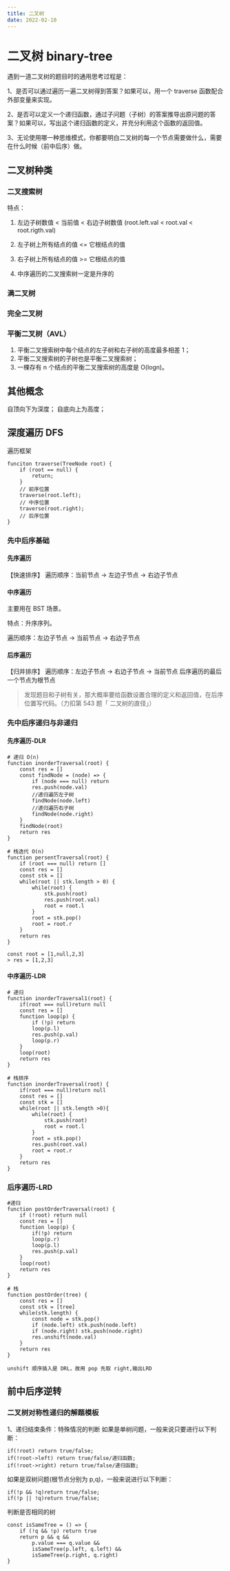 ```yaml
---
title: 二叉树
date: 2022-02-10
---
```


# 二叉树 binary-tree

遇到一道二叉树的题目时的通用思考过程是：

1、是否可以通过遍历一遍二叉树得到答案？如果可以，用一个 traverse 函数配合外部变量来实现。

2、是否可以定义一个递归函数，通过子问题（子树）的答案推导出原问题的答案？如果可以，写出这个递归函数的定义，并充分利用这个函数的返回值。

3、无论使用哪一种思维模式，你都要明白二叉树的每一个节点需要做什么，需要在什么时候（前中后序）做。

## 二叉树种类

### 二叉搜索树

特点：

1. 左边子树数值 < 当前值 < 右边子树数值
   (root.left.val < root.val < root.rigth.val)

2. 左子树上所有结点的值 <= 它根结点的值

3. 右子树上所有结点的值 >= 它根结点的值
4. 中序遍历的二叉搜索树一定是升序的

### 满二叉树

### 完全二叉树

### 平衡二叉树（AVL）

1. 平衡二叉搜索树中每个结点的左子树和右子树的高度最多相差 1；
2. 平衡二叉搜索树的子树也是平衡二叉搜索树；
3. 一棵存有 n 个结点的平衡二叉搜索树的高度是 O(logn)。

## 其他概念

自顶向下为深度；
自底向上为高度；

## 深度遍历 DFS

遍历框架

```
funciton traverse(TreeNode root) {
    if (root == null) {
        return;
    }
    // 前序位置
    traverse(root.left);
    // 中序位置
    traverse(root.right);
    // 后序位置
}
```

### 先中后序基础

#### 先序遍历

【快速排序】
遍历顺序：当前节点 -> 左边子节点 -> 右边子节点

#### 中序遍历

主要用在 BST 场景。

特点：升序序列。

遍历顺序：左边子节点 -> 当前节点 -> 右边子节点

#### 后序遍历

【归并排序】
遍历顺序：左边子节点 -> 右边子节点 -> 当前节点
后序遍历的最后一个节点为根节点

> 发现题目和子树有关，那大概率要给函数设置合理的定义和返回值，在后序位置写代码。（力扣第 543 题「 二叉树的直径」）

### 先中后序递归与非递归

#### 先序遍历-DLR

```
# 递归 O(n)
function inorderTraversal(root) {
    const res = []
    const findNode = (node) => {
        if (node === null) return
        res.push(node.val)
        //递归遍历左子树
        findNode(node.left)
        //递归遍历右子树
        findNode(node.right)
    }
    findNode(root)
    return res
}

# 栈迭代 O(n)
function persentTraversal(root) {
    if (root === null) return []
    const res = []
    const stk = []
    while(root || stk.length > 0) {
        while(root) {
            stk.push(root)
            res.push(root.val)
            root = root.l
        }
        root = stk.pop()
        root = root.r
    }
    return res
}

const root = [1,null,2,3]
> res = [1,2,3]
```

#### 中序遍历-LDR

```
# 递归
function inorderTraversal1(root) {
    if(root === null)return null
    const res = []
    function loop(p) {
        if (!p) return
        loop(p.l)
        res.push(p.val)
        loop(p.r)
    }
    loop(root)
    return res
}

# 栈排序
function inorderTraversal(root) {
    if(root === null)return null
    const res = []
    const stk = []
    while(root || stk.length >0){
        while(root) {
            stk.push(root)
            root = root.l
        }
        root = stk.pop()
        res.push(root.val)
        root = root.r
    }
    return res
}
```

### 后序遍历-LRD

```
#递归
function postOrderTraversal(root) {
    if (!root) return null
    const res = []
    function loop(p) {
        if(!p) return
        loop(p.r)
        loop(p.l)
        res.push(p.val)
    }
    loop(root)
    return res
}

# 栈
function postOrder(tree) {
    const res = []
    const stk = [tree]
    while(stk.length) {
        const node = stk.pop()
        if (node.left) stk.push(node.left)
        if (node.right) stk.push(node.right)
        res.unshift(node.val)
    }
    return res
}

unshift 顺序插入是 DRL，故用 pop 先取 right,输出LRD
```

## 前中后序逆转

### 二叉树对称性递归的解题模板

1、递归结束条件：特殊情况的判断
如果是单树问题，一般来说只要进行以下判断：

```
if(!root) return true/false;
if(!root->left) return true/false/递归函数;
if(!root->right) return true/false/递归函数;
```

如果是双树问题(根节点分别为 p,q)，一般来说进行以下判断：

```
if(!p && !q)return true/false;
if(!p || !q)return true/false;
```

判断是否相同的树

```
const isSameTree = () => {
    if (!q && !p) return true
    return p && q &&
        p.value === q.value &&
        isSameTree(p.left, q.left) &&
        isSameTree(p.right, q.right)
}
```
